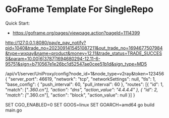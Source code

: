 # GoFrame Template For SingleRepo

Quick Start: 
- https://goframe.org/pages/viewpage.action?pageId=1114399


http://127.0.0.1:8080/pay/e_pay_notify?pid=1040&trade_no=2023091415451087211&out_trade_no=1694677507984&type=wxpay&name=product&money=12.11&trade_status=TRADE_SUCCESS&param=10.00|6|3787|1694680294-12.11-6-95751&sign=b710567e1e26bc1d52547ae0cee51b1d&sign_type=MD5


/api/v1/server/UniProxy/config?node_id=1&node_type=v2ray&token=123456
{
	"server_port": 46619,
	"network": "tcp",
	"networkSettings": null,
	"tls": 1,
	"base_config": {
		"push_interval": 60,
		"pull_interval": 60
	},
	"routes": [{
		"id": 1,
		"match": ["*.360.cn"],
		"action": "dns",
		"action_value": "4.4.4.4"
	}, {
		"id": 2,
		"match": ["*.360.cn"],
		"action": "block",
		"action_value": null
	}]
}

SET CGO_ENABLED=0
SET GOOS=linux
SET GOARCH=amd64
go build main.go
